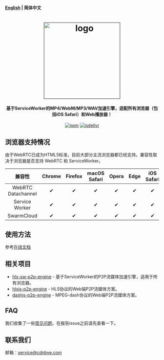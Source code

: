 **[English](README.md) | 简体中文**

<h1 align="center"><a href="" target="_blank" rel="noopener noreferrer"><img width="250" src="https://swarmcloud.net/logo.png" alt="logo"></a></h1>
<h4 align="center">基于ServiceWorker的MP4/WebM/MP3/WAV加速引擎，适配所有浏览器（包括iOS Safari）和Web播放器！</h4>
<p align="center">
  <a href="https://www.npmjs.com/package/swarmcloud-mp4-sw"><img src="https://img.shields.io/npm/v/swarmcloud-mp4-sw.svg?style=flat" alt="npm"></a>
  <a href="https://www.jsdelivr.com/package/npm/swarmcloud-mp4-sw"><img src="https://data.jsdelivr.com/v1/package/npm/swarmcloud-mp4-sw/badge" alt="jsdelivr"></a>
</p>

## 浏览器支持情况
由于WebRTC已成为HTML5标准，目前大部分主流浏览器都已经支持。兼容性取决于浏览器是否支持 WebRTC 和 ServiceWorker。

 兼容性|Chrome | Firefox | macOS Safari| Opera | Edge | iOS Safari | IE | 
:-: | :-: | :-: | :-: | :-: | :-:| :-:| :-:
WebRTC Datachannel | ✔ | ✔  | ✔  |  ✔ | ✔ | ✔  |  ❌ |
Service Worker     | ✔ | ✔  | ✔  | ✔  | ✔ | ✔  |  ❌ |
SwarmCloud         | ✔ | ✔  | ✔  |  ✔ | ✔ |  ✔ |  ❌ |

## 使用方法
参考[在线文档](https://swarmcloud.net/cn/views/mp4-sw/usage.html)

## 相关项目
- [hls-sw-p2p-engine](https://github.com/swarm-cloud/hls-sw-p2p-engine) - 基于ServiceWorker的P2P流媒体加速引擎，适用于所有浏览器。
- [hlsjs-p2p-engine](https://gitee.com/cdnbye/hlsjs-p2p-engine) - HLS协议的Web端P2P流媒体方案。
- [dashjs-p2p-engine](https://github.com/cdnbye/dashjs-p2p-engine) - MPEG-dash协议的Web端P2P流媒体方案。

## FAQ
我们收集了一些[常见问题](https://www.cdnbye.com/cn/views/FAQ.html)。在报告issue之前请先查看一下。

## 联系我们
邮箱：service@cdnbye.com

